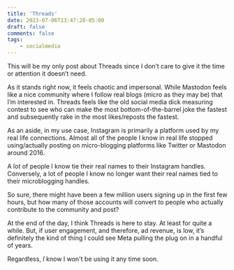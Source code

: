 ```yaml
---
title: 'Threads'
date: 2023-07-06T13:47:28-05:00
draft: false
comments: false
tags:
	- socialmedia 
---
```


This will be my only post about Threads since I don’t care to give it the time or attention it doesn’t need. 

As it stands right now, it feels chaotic and impersonal. While Mastodon feels like a nice community where I follow real blogs (micro as they may be) that I’m interested in. Threads feels like the old social media dick measuring contest to see who can make the most bottom-of-the-barrel joke the fastest and subsequently rake in the most likes/reposts the fastest.  

As an aside, in my use case, Instagram is primarily a platform used by my real life connections. Almost all of the people I know in real life stopped using/actually posting on micro-blogging platforms like Twitter or Mastodon around 2016. 

A lot of people I know tie their real names to their Instagram handles. Conversely, a lot of people I know no longer want their real names tied to their microblogging handles. 

So sure, there might have been a few million users signing up in the first few hours, but how many of those accounts will convert to people who actually contribute to the community and post?

At the end of the day, I think Threads is here to stay. At least for quite a while. But, if user engagement, and therefore, ad revenue, is low, it’s definitely the kind of thing I could see Meta pulling the plug on in a handful of years. 

Regardless, *I* know I won't be using it any time soon. 
